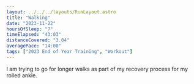 ```yaml
---
layout: ../../../layouts/RunLayout.astro
title: "Walking"
date: "2023-11-22"
hoursOfSleep: "7"
timeElapsed: "43:03"
distanceCovered: "3.04"
averagePace: "14:08"
tags: ["2023 End of Year Training", "Workout"]
---
```


I am trying to go for longer walks as part of my recovery process for my rolled ankle.
